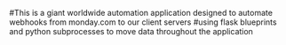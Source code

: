 #This is a giant worldwide automation application designed to automate webhooks from monday.com to our client servers 
#using flask blueprints and python subprocesses to move data throughout the application
